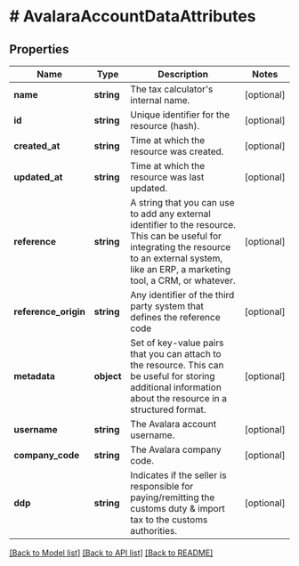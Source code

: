 # # AvalaraAccountDataAttributes

## Properties

Name | Type | Description | Notes
------------ | ------------- | ------------- | -------------
**name** | **string** | The tax calculator&#39;s internal name. | [optional]
**id** | **string** | Unique identifier for the resource (hash). | [optional]
**created_at** | **string** | Time at which the resource was created. | [optional]
**updated_at** | **string** | Time at which the resource was last updated. | [optional]
**reference** | **string** | A string that you can use to add any external identifier to the resource. This can be useful for integrating the resource to an external system, like an ERP, a marketing tool, a CRM, or whatever. | [optional]
**reference_origin** | **string** | Any identifier of the third party system that defines the reference code | [optional]
**metadata** | **object** | Set of key-value pairs that you can attach to the resource. This can be useful for storing additional information about the resource in a structured format. | [optional]
**username** | **string** | The Avalara account username. | [optional]
**company_code** | **string** | The Avalara company code. | [optional]
**ddp** | **string** | Indicates if the seller is responsible for paying/remitting the customs duty &amp; import tax to the customs authorities. | [optional]

[[Back to Model list]](../../README.md#models) [[Back to API list]](../../README.md#endpoints) [[Back to README]](../../README.md)
